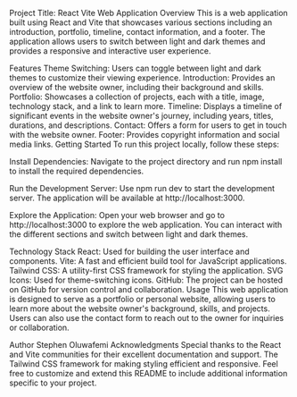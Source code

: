 
Project Title: React Vite Web Application
Overview
This is a web application built using React and Vite that showcases various sections including an introduction, portfolio, timeline, contact information, and a footer. The application allows users to switch between light and dark themes and provides a responsive and interactive user experience.

Features
Theme Switching: Users can toggle between light and dark themes to customize their viewing experience.
Introduction: Provides an overview of the website owner, including their background and skills.
Portfolio: Showcases a collection of projects, each with a title, image, technology stack, and a link to learn more.
Timeline: Displays a timeline of significant events in the website owner's journey, including years, titles, durations, and descriptions.
Contact: Offers a form for users to get in touch with the website owner.
Footer: Provides copyright information and social media links.
Getting Started
To run this project locally, follow these steps:


Install Dependencies: Navigate to the project directory and run npm install to install the required dependencies.

Run the Development Server: Use npm run dev to start the development server. The application will be available at http://localhost:3000.

Explore the Application: Open your web browser and go to http://localhost:3000 to explore the web application. You can interact with the different sections and switch between light and dark themes.

Technology Stack
React: Used for building the user interface and components.
Vite: A fast and efficient build tool for JavaScript applications.
Tailwind CSS: A utility-first CSS framework for styling the application.
SVG Icons: Used for theme-switching icons.
GitHub: The project can be hosted on GitHub for version control and collaboration.
Usage
This web application is designed to serve as a portfolio or personal website, allowing users to learn more about the website owner's background, skills, and projects. Users can also use the contact form to reach out to the owner for inquiries or collaboration.



Author
Stephen Oluwafemi
Acknowledgments
Special thanks to the React and Vite communities for their excellent documentation and support.
The Tailwind CSS framework for making styling efficient and responsive.
Feel free to customize and extend this README to include additional information specific to your project.
